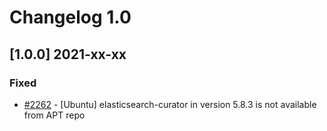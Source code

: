 # Changelog 1.0

## [1.0.0] 2021-xx-xx

### Fixed

- [#2262](https://github.com/lambdastack/lambdastack/issues/2262) - [Ubuntu] elasticsearch-curator in version 5.8.3 is not available from APT repo
